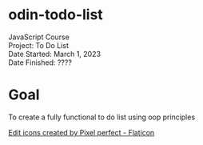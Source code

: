 # odin-todo-list
JavaScript Course \
Project: To Do List \
Date Started: March 1, 2023 \
Date Finished: ????

# Goal
To create a fully functional to do list using oop principles

<a href="https://www.flaticon.com/free-icons/edit" title="edit icons">Edit icons created by Pixel perfect - Flaticon</a>


